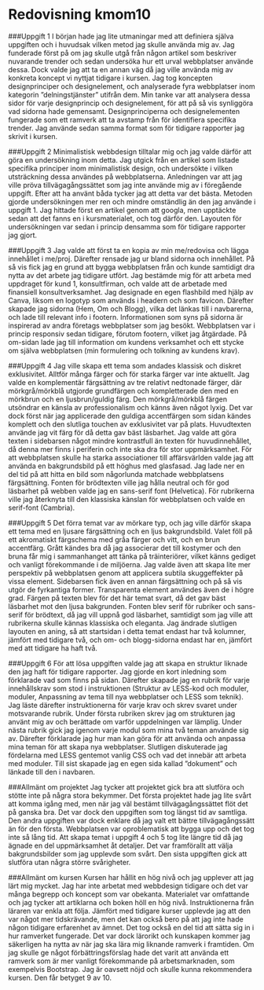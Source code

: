 ---
---
Redovisning kmom10
=========================

###Uppgift 1
I början hade jag lite utmaningar med att definiera själva uppgiften och i huvudsak vilken metod jag skulle använda mig av. Jag funderade först på om jag skulle utgå från någon artikel som beskriver nuvarande trender och sedan undersöka hur ett urval webbplatser använde dessa. Dock valde jag att ta en annan väg då jag ville använda mig av konkreta koncept vi nyttjat tidigare i kursen. Jag tog koncepten designprinciper och designelement, och analyserade fyra webbplatser inom kategorin ”delningstjänster” utifrån dem. Min tanke var att analysera dessa sidor för varje designprincip och designelement, för att på så vis synliggöra vad sidorna hade gemensamt. Designprinciperna och designelementen fungerade som ett ramverk att ta avstamp från för identifiera specifika trender. Jag använde sedan samma format som för tidigare rapporter jag skrivit i kursen.

###Uppgift 2
Minimalistisk webbdesign tilltalar mig och jag valde därför att göra en undersökning inom detta. Jag  utgick från en artikel som listade specifika principer inom minimalistisk design, och undersökte i vilken utsträckning dessa användes på webbplatserna. Anledningen var att jag ville pröva tillvägagångssättet som jag inte använde mig av i föregående uppgift. Efter att ha använt båda tycker jag att detta var det bästa. Metoden gjorde undersökningen mer ren och mindre omständlig än den jag använde i uppgift 1. Jag hittade först en artikel genom att googla, men upptäckte sedan att det fanns en i kursmaterialet, och tog därför den. Layouten för undersökningen var sedan i princip densamma som för tidigare rapporter jag gjort.

###Uppgift 3
Jag valde att först ta en kopia av min me/redovisa och lägga innehållet i me/proj. Därefter rensade jag ur bland sidorna och innehållet. På så vis fick jag en grund att bygga webbplatsen från och kunde samtidigt dra nytta av det arbete jag tidigare utfört. Jag bestämde mig för att arbeta med uppdraget för kund 1, konsultfirman, och valde att de arbetade med finansiell konsultverksamhet.  Jag designade en egen flashbild med hjälp av Canva, liksom en logotyp som används i headern och som favicon. Därefter skapade jag sidorna (Hem, Om och Blogg), vilka det länkas till i navbarerna, och lade till relevant info i footern. Informationen som syns på sidorna är inspirerad av andra företags webbplatser som jag besökt. Webbplatsen var i princip responsiv sedan tidigare, förutom footern, vilket jag åtgärdade. På om-sidan lade jag till information om kundens verksamhet och ett stycke om själva webbplatsen (min formulering och tolkning av kundens krav).

###Uppgift 4
Jag ville skapa ett tema som andades klassisk och diskret exklusivitet. Alltför många färger och för starka färger var inte aktuellt. Jag valde en komplementär färgsättning av tre relativt nedtonade färger, där mörkgrå/mörkblå utgjorde grundfärgen och kompletterade den med en mörkbrun och en ljusbrun/guldig färg. Den mörkgrå/mörkblå färgen utsöndrar en känsla av professionalism och känns även något lyxig. Det var dock först när jag applicerade den guldiga accentfärgen som sidan kändes komplett och den slutliga touchen av exklusivitet var på plats. Huvudtexten använde jag vit färg för då detta gav bäst läsbarhet. Jag valde att göra texten i sidebarsen något mindre kontrastfull än texten för huvudinnehållet, då denna mer finns i periferin och inte ska dra för stor uppmärksamhet. För att webbplatsen skulle ha starka associationer till affärsvärlden valde jag att använda en bakgrundsbild på ett höghus med glasfasad. Jag lade ner en del tid på att hitta en bild som någorlunda matchade webbplatsens färgsättning. Fonten för brödtexten ville jag hålla neutral och för god läsbarhet på webben valde jag en sans-serif font (Helvetica). För rubrikerna ville jag återknyta till den klassiska känslan för webbplatsen och valde en serif-font (Cambria).

###Uppgift 5
Det förra temat var av mörkare typ, och jag ville därför skapa ett tema med en ljusare färgsättning och en ljus bakgrundsbild. Valet föll på ett akromatiskt färgschema med gråa färger och vitt, och en brun accentfärg. Grått kändes bra då jag associerar det till kostymer och den bruna får mig i sammanhanget att tänka på träinteriörer, vilket känns gediget och vanligt förekommande i de miljöerna. Jag valde även att skapa lite mer perspektiv på webbplatsen genom att applicera subtila skuggeffekter på vissa element. Sidebarsen fick även en annan färgsättning och på så vis utgör de fyrkantiga former. Transparenta element användes även de i högre grad. Färgen på texten blev för det här temat svart, då det gav bäst läsbarhet mot den ljusa bakgrunden. Fonten blev serif för rubriker och sans-serif för brödtext, då jag vill uppnå god läsbarhet, samtidigt som jag ville att rubrikerna skulle kännas klassiska och eleganta. Jag ändrade slutligen layouten en aning, så att startsidan i detta temat endast har två kolumner, jämfört med tidigare två, och om- och blogg-sidorna endast har en, jämfört med att tidigare ha haft två.

###Uppgift 6
För att lösa uppgiften valde jag att skapa en struktur liknade den jag haft för tidigare rapporter. Jag gjorde en kort inledning som förklarade vad som finns på sidan. Därefter skapade jag en rubrik för varje innehållskrav som stod i instruktionen (Struktur av LESS-kod och moduler, moduler, Anpassning av tema till nya webbplatser och LESS som teknik). Jag läste därefter instruktionerna för varje krav och skrev svaret under motsvarande rubrik. Under första rubriken skrev jag om strukturen jag använt mig av och berättade om varför uppdelningen var lämplig. Under nästa rubrik gick jag igenom varje modul som mina två teman använde sig av. Därefter förklarade jag hur man kan göra för att använda och anpassa mina teman för att skapa nya webbplatser. Slutligen diskuterade jag fördelarna med LESS gentemot vanlig CSS och vad det innebär att arbeta med moduler. Till sist skapade jag en egen sida kallad ”dokument” och länkade till den i navbaren.

###Allmänt om projektet
Jag tycker att projektet gick bra att slutföra och stötte inte på några stora bekymmer. Det första projektet hade jag lite svårt att komma igång med, men när jag väl bestämt tillvägagångssättet flöt det på ganska bra. Det var dock den uppgiften som tog längst tid av samtliga. Den andra uppgiften var dock enklare då jag valt ett bättre tillvägagångssätt än för den första. Webbplatsen var oproblematisk att bygga upp och det tog inte så lång tid. Att skapa temat i uppgift 4 och 5 tog lite längre tid då jag ägnade en del uppmärksamhet åt detaljer. Det var framförallt att välja bakgrundsbilder som jag upplevde som svårt. Den sista uppgiften gick att slutföra utan några större svårigheter.

###Allmänt om kursen
Kursen har hållit en hög nivå och jag upplever att jag lärt mig mycket. Jag har inte arbetat med webbdesign tidigare och det var många begrepp och koncept som var obekanta. Materialet var omfattande och jag tycker att artiklarna och boken höll en hög nivå. Instruktionerna från läraren var enkla att följa. Jämfört med tidigare kurser upplevde jag att den var något mer tidskrävande, men det kan också bero på att jag inte hade någon tidigare erfarenhet av ämnet. Det tog också en del tid att sätta sig in i hur ramverket fungerade. Det var dock lärorikt och kunskapen kommer jag säkerligen ha nytta av när jag ska lära mig liknande ramverk i framtiden. Om jag skulle ge något förbättringsförslag hade det varit att använda ett ramverk som är mer vanligt förekommande på arbetsmarknaden, som exempelvis Bootstrap. Jag är oavsett nöjd och skulle kunna rekommendera kursen. Den får betyget 9 av 10.
